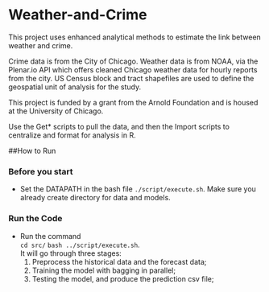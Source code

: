 Weather-and-Crime
==========
This project uses enhanced analytical methods to estimate the link between weather and crime. 

Crime data is from the City of Chicago. Weather data is from NOAA, via the Plenar.io API which offers cleaned Chicago weather data for hourly reports from the city. US Census block and tract shapefiles are used to define the geospatial unit of analysis for the study. 

This project is funded by a grant from the Arnold Foundation and is housed at the University of Chicago.

Use the Get* scripts to pull the data, and then the Import scripts to centralize and format for analysis in R.



##How to Run

### Before you start

* Set the DATAPATH in the bash file `./script/execute.sh`. Make sure you already create directory for data and models.

### Run the Code

* Run the command  
    `cd src/` 
    `bash ../script/execute.sh`.  
It will go through three stages:  
    1) Preprocess the historical data and the forecast data;  
    2) Training the model with bagging in parallel;  
    3) Testing the model, and produce the prediction csv file;  
